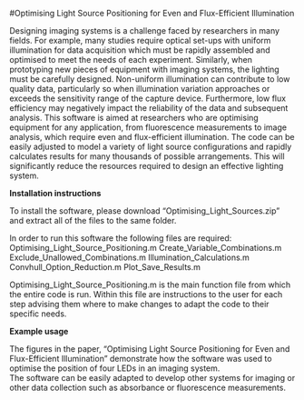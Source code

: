 #Optimising Light Source Positioning for Even and Flux-Efficient Illumination

Designing imaging systems is a challenge faced by researchers in many fields.  For example, many studies require optical set-ups with uniform illumination for data acquisition which must be rapidly assembled and optimised to meet the needs of each experiment.  Similarly, when prototyping new pieces of equipment with imaging systems, the lighting must be carefully designed.  Non-uniform illumination can contribute to low quality data, particularly so when illumination variation approaches or exceeds the sensitivity range of the capture device. Furthermore, low flux efficiency may negatively impact the reliability of the data and subsequent analysis.
This software is aimed at researchers who are optimising equipment for any application, from fluorescence measurements to image analysis, which require even and flux-efficient illumination.  The code can be easily adjusted to model a variety of light source configurations and rapidly calculates results for many thousands of possible arrangements.  This will significantly reduce the resources required to design an effective lighting system. 

**Installation instructions**

To install the software, please download “Optimising_Light_Sources.zip” and extract all of the files to the same folder. 

In order to run this software the following files are required:
Optimising_Light_Source_Positioning.m
Create_Variable_Combinations.m 
Exclude_Unallowed_Combinations.m 
Illumination_Calculations.m 
Convhull_Option_Reduction.m 
Plot_Save_Results.m

Optimising_Light_Source_Positioning.m is the main function file from which the entire code is run.  Within this file are instructions to the user for each step advising them where to make changes to adapt the code to their specific needs.  

**Example usage**

The figures in the paper, “Optimising Light Source Positioning for Even and Flux-Efficient Illumination” demonstrate how the software was used to optimise the position of four LEDs in an imaging system.  
The software can be easily adapted to develop other systems for imaging or other data collection such as absorbance or fluorescence measurements.  

